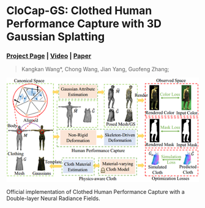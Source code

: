 # CloCap-GS: Clothed Human Performance Capture with 3D Gaussian Splatting

### [Project Page](https://wangkangkan.github.io/CloCap-GS/) | [Video](https://wangkangkan.github.io/CloCap-GS/video/introduction.mp4) | [Paper](#)

> Kangkan Wang*, Chong Wang, Jian Yang, Guofeng Zhang;

![pipeline](./resource/pipeline.png)

Official implementation of Clothed Human Performance Capture with a Double-layer Neural Radiance Fields.
